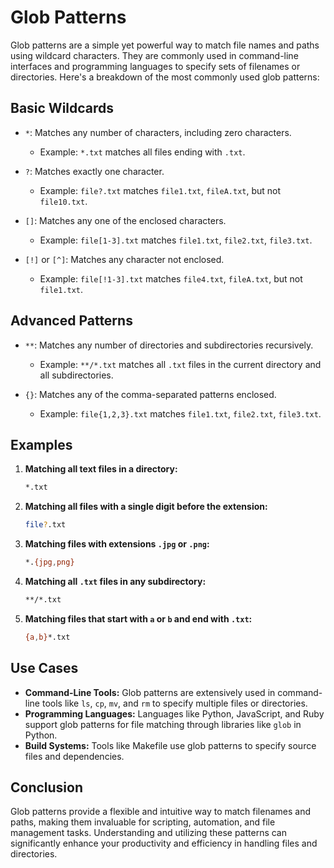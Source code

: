 # Glob Patterns

Glob patterns are a simple yet powerful way to match file names and paths using wildcard characters. They are commonly used in command-line interfaces and programming languages to specify sets of filenames or directories. Here's a breakdown of the most commonly used glob patterns:

## Basic Wildcards

- `*`: Matches any number of characters, including zero characters.
  - Example: `*.txt` matches all files ending with `.txt`.

- `?`: Matches exactly one character.
  - Example: `file?.txt` matches `file1.txt`, `fileA.txt`, but not `file10.txt`.

- `[]`: Matches any one of the enclosed characters.
  - Example: `file[1-3].txt` matches `file1.txt`, `file2.txt`, `file3.txt`.

- `[!]` or `[^]`: Matches any character not enclosed.
  - Example: `file[!1-3].txt` matches `file4.txt`, `fileA.txt`, but not `file1.txt`.

## Advanced Patterns

- `**`: Matches any number of directories and subdirectories recursively.
  - Example: `**/*.txt` matches all `.txt` files in the current directory and all subdirectories.

- `{}`: Matches any of the comma-separated patterns enclosed.
  - Example: `file{1,2,3}.txt` matches `file1.txt`, `file2.txt`, `file3.txt`.

## Examples

1. **Matching all text files in a directory:**

   ```sh
   *.txt
   ```

2. **Matching all files with a single digit before the extension:**

   ```sh
   file?.txt
   ```

3. **Matching files with extensions `.jpg` or `.png`:**

   ```sh
   *.{jpg,png}
   ```

4. **Matching all `.txt` files in any subdirectory:**

   ```sh
   **/*.txt
   ```

5. **Matching files that start with `a` or `b` and end with `.txt`:**

   ```sh
   {a,b}*.txt
   ```

## Use Cases

- **Command-Line Tools:** Glob patterns are extensively used in command-line tools like `ls`, `cp`, `mv`, and `rm` to specify multiple files or directories.
- **Programming Languages:** Languages like Python, JavaScript, and Ruby support glob patterns for file matching through libraries like `glob` in Python.
- **Build Systems:** Tools like Makefile use glob patterns to specify source files and dependencies.

## Conclusion

Glob patterns provide a flexible and intuitive way to match filenames and paths, making them invaluable for scripting, automation, and file management tasks. Understanding and utilizing these patterns can significantly enhance your productivity and efficiency in handling files and directories.
